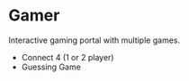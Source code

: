 # Gamer

Interactive gaming portal with multiple games. 

- Connect 4 (1 or 2 player)
- Guessing Game 

